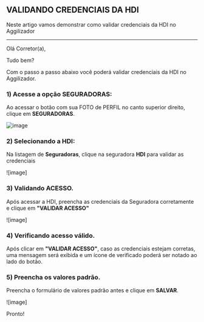 ## VALIDANDO CREDENCIAIS DA HDI
Neste artigo vamos demonstrar como validar credenciais da HDI no Aggilizador

---

Olá Corretor(a),

Tudo bem?

Com o passo a passo abaixo você poderá validar credenciais da HDI no Aggilizador.

### 1) Acesse a opção SEGURADORAS:

Ao acessar o botão com sua FOTO de PERFIL no canto superior direito, clique em **SEGURADORAS**.

![image](https://conversu-partner-assets.s3.sa-east-1.amazonaws.com/agger/wiki/seguradoras/validando-credenciais/c220eb72-5169-48ab-b4df-330f11a099aa.png)

### 2) Selecionando a HDI:

Na listagem de **Seguradoras**, clique na seguradora **HDI** para validar as credenciais

![image]

### 3) Validando ACESSO.

Após acessar a HDI, preencha as credenciais da Seguradora corretamente e clique em **"VALIDAR ACESSO"**

![image]

### 4) Verificando acesso válido.

Após clicar em **"VALIDAR ACESSO"**, caso as credenciais estejam corretas, uma mensagem será exibida e um ícone de verificado poderá ser notado ao lado do botão.

### 5) Preencha os valores padrão.

Preencha o formulário de valores padrão antes e clique em **SALVAR**.

![image]

Pronto!
